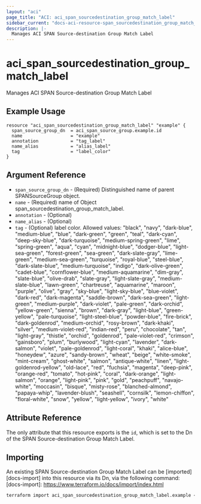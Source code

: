```yaml
---
layout: "aci"
page_title: "ACI: aci_span_sourcedestination_group_match_label"
sidebar_current: "docs-aci-resource-span_sourcedestination_group_match_label"
description: |-
  Manages ACI SPAN Source-destination Group Match Label
---
```


# aci_span_sourcedestination_group_match_label #

Manages ACI SPAN Source-destination Group Match Label

## Example Usage ##

```hcl
resource "aci_span_sourcedestination_group_match_label" "example" {
  span_source_group_dn  = aci_span_source_group.example.id
  name                  = "example"
  annotation            = "tag_label"
  name_alias            = "alias_label"
  tag                   = "label_color"
}
```

## Argument Reference ##

* `span_source_group_dn` - (Required) Distinguished name of parent SPANSourceGroup object.
* `name` - (Required) name of Object span_sourcedestination_group_match_label.
* `annotation` - (Optional)
* `name_alias` - (Optional)
* `tag` - (Optional) label color.
Allowed values: "black", "navy", "dark-blue", "medium-blue", "blue", "dark-green", "green", "teal", "dark-cyan", "deep-sky-blue", "dark-turquoise", "medium-spring-green", "lime", "spring-green", "aqua", "cyan", "midnight-blue", "dodger-blue", "light-sea-green", "forest-green", "sea-green", "dark-slate-gray", "lime-green", "medium-sea-green", "turquoise", "royal-blue", "steel-blue", "dark-slate-blue", "medium-turquoise", "indigo", "dark-olive-green", "cadet-blue", "cornflower-blue", "medium-aquamarine", "dim-gray", "slate-blue", "olive-drab", "slate-gray", "light-slate-gray", "medium-slate-blue", "lawn-green", "chartreuse", "aquamarine", "maroon", "purple", "olive", "gray", "sky-blue", "light-sky-blue", "blue-violet", "dark-red", "dark-magenta", "saddle-brown", "dark-sea-green", "light-green", "medium-purple", "dark-violet", "pale-green", "dark-orchid", "yellow-green", "sienna", "brown", "dark-gray", "light-blue", "green-yellow", "pale-turquoise", "light-steel-blue", "powder-blue", "fire-brick", "dark-goldenrod", "medium-orchid", "rosy-brown", "dark-khaki", "silver", "medium-violet-red", "indian-red", "peru", "chocolate", "tan", "light-gray", "thistle", "orchid", "goldenrod", "pale-violet-red", "crimson", "gainsboro", "plum", "burlywood", "light-cyan", "lavender", "dark-salmon", "violet", "pale-goldenrod", "light-coral", "khaki", "alice-blue", "honeydew", "azure", "sandy-brown", "wheat", "beige", "white-smoke", "mint-cream", "ghost-white", "salmon", "antique-white", "linen", "light-goldenrod-yellow", "old-lace", "red", "fuchsia", "magenta", "deep-pink", "orange-red", "tomato", "hot-pink", "coral", "dark-orange", "light-salmon", "orange", "light-pink", "pink", "gold", "peachpuff", "navajo-white", "moccasin", "bisque", "misty-rose", "blanched-almond", "papaya-whip", "lavender-blush", "seashell", "cornsilk", "lemon-chiffon", "floral-white", "snow", "yellow", "light-yellow", "ivory", "white"

## Attribute Reference ##

The only attribute that this resource exports is the `id`, which is set to the
Dn of the SPAN Source-destination Group Match Label.

## Importing ##

An existing SPAN Source-destination Group Match Label can be [imported][docs-import] into this resource via its Dn, via the following command:
[docs-import]: <https://www.terraform.io/docs/import/index.html>

```bash
terraform import aci_span_sourcedestination_group_match_label.example <Dn>
```
